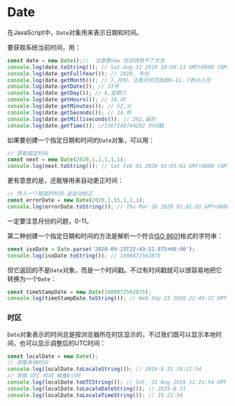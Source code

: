 # Date

在JavaScript中，`Date`对象用来表示日期和时间。

要获取系统当前时间，用：

```javascript
const date = new Date();//  注意要new 否则调用不了方法
console.log(date.toString()); // Sat Aug 31 2019 19:09:13 GMT+0800 (GMT+08:00)
console.log(date.getFullYear()); // 2019, 年份
console.log(date.getMonth()); // 7,月份，注意月份范围是0~11，7表示八月
console.log(date.getDate()); // 31号
console.log(date.getDay()); // 6,星期六
console.log(date.getHours()); // 18,时
console.log(date.getMinutes()); // 52,分
console.log(date.getSeconds()); // 24,秒
console.log(date.getMilliseconds()); // 202,毫秒
console.log(date.getTime()); //1567248744202 时间戳
```

如果要创建一个指定日期和时间的`Date`对象，可以用：

```javascript
// 获取指定时间
const next = new Date(2020,1,1,1,1,1);
console.log(next.toString()); // Sat Feb 01 2020 01:01:01 GMT+0800 (GMT+08:00)
```

更有意思的是，还能够用来自动更正时间：

```javascript
// 传入一个错误的时间 会自动校正
const errorDate = new Date(2020,1,55,1,1,1);
console.log(errorDate.toString()); // Thu Mar 26 2020 01:01:01 GMT+0800 (GMT+08:00)
```

一定要注意月份的问题，0-11。

第二种创建一个指定日期和时间的方法是解析一个符合[ISO 8601](http://www.w3.org/TR/NOTE-datetime)格式的字符串：

```javascript
const isoDate = Date.parse('2020-09-23T22:49:22.875+08:00');
console.log(isoDate.toString()); // 1600872562875
```

但它返回的不是`Date`对象，而是一个时间戳。不过有时间戳就可以很容易地把它转换为一个`Date`：

```javascript
const timeStampDate = new Date(1600872562875);
console.log(timeStampDate.toString()); // Wed Sep 23 2020 22:49:22 GMT+0800 (GMT+08:00)
```

### 时区

`Date`对象表示的时间总是按浏览器所在时区显示的，不过我们既可以显示本地时间，也可以显示调整后的UTC时间：

```javascript
const localDate = new Date();
// 获取本地时间
console.log(localDate.toLocaleString()); // 2019-8-31 19:21:54
// 获取 UTC 时间 相差8小时
console.log(localDate.toUTCString()); // Sat, 31 Aug 2019 11:21:54 GMT
console.log(localDate.toLocaleDateString()); // 2019-8-31
console.log(localDate.toLocaleTimeString()); // 19:21:54
```